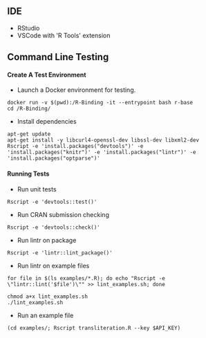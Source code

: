 ## IDE
- RStudio
- VSCode with 'R Tools' extension

## Command Line Testing

#### Create A Test Environment

* Launch a Docker environment for testing.
```
docker run -v $(pwd):/R-Binding -it --entrypoint bash r-base
cd /R-Binding/
```

* Install dependencies
```
apt-get update
apt-get install -y libcurl4-openssl-dev libssl-dev libxml2-dev
Rscript -e 'install.packages("devtools")' -e 'install.packages("knitr")' -e 'install.packages("lintr")' -e 'install.packages("optparse")'

```

#### Running Tests

* Run unit tests
```
Rscript -e 'devtools::test()'
```

* Run CRAN submission checking
```
Rscript -e 'devtools::check()'
```

* Run lintr on package
```
Rscript -e 'lintr::lint_package()'
```

* Run lintr on example files
```
for file in $(ls examples/*.R); do echo "Rscript -e \"lintr::lint('$file')\"" >> lint_examples.sh; done

chmod a+x lint_examples.sh
./lint_examples.sh

```

* Run an example file
```
(cd examples/; Rscript transliteration.R --key $API_KEY)
```
